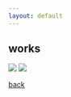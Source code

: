 ```yaml
---
layout: default
---
```


## works

<img src="https://loremflickr.com/500/350/kodakultramax400" />
<img src="https://loremflickr.com/500/350/kodakultramax400" />

[back](./)
